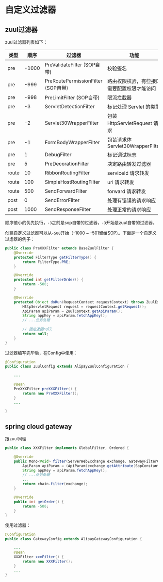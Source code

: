 # 自定义过滤器

## zuul过滤器

zuul过滤器列表如下：

| 类型 | 顺序 | 过滤器               | 功能                       |
| ----- | ---- | ----------------------- | ---------------------------- |
| pre   | -1000   | PreValidateFilter (SOP自带)  | 校验签名 |
| pre   | -999   | PreRoutePermissionFilter (SOP自带)  | 路由权限校验，有些接口需要配置权限才能访问 |
| pre   | -998   | PreLimitFilter (SOP自带)  | 限流拦截器 |
| pre   | -3   | ServletDetectionFilter  | 标记处理 Servlet 的类型 |
| pre   | -2   | Servlet30WrapperFilter  | 包装 HttpServletRequest 请求 |
| pre   | -1   | FormBodyWrapperFilter   | 包装请求体       Servlet30WrapperFilter       |
| pre | 1    | DebugFilter             | 标记调试标志           |
| pre | 5    | PreDecorationFilter     | 决定路由转发过滤器 |
| route | 10   | RibbonRoutingFilter     | serviceId 请求转发       |
| route | 100  | SimpleHostRoutingFilter | url 请求转发             |
| route | 500  | SendForwardFilter       | forward 请求转发         |
| post  | 0    | SendErrorFilter         | 处理有错误的请求响应 |
| post  | 1000 | SendResponseFilter      | 处理正常的请求响应  |

顺序值小的优先执行，`-3`之前是sop自带的过滤器，`-3`开始是zuul自带的过滤器。

创建自定义过滤器可以从`-500`开始（-1000 ~ -501留给SOP）。下面是一个自定义过虑器的例子：

```java
public class PreXXXFilter extends BaseZuulFilter {
    @Override
    protected FilterType getFilterType() {
        return FilterType.PRE;
    }

    @Override
    protected int getFilterOrder() {
        return -500;
    }

    @Override
    protected Object doRun(RequestContext requestContext) throws ZuulException {
        HttpServletRequest request = requestContext.getRequest();
        ApiParam apiParam = ZuulContext.getApiParam();
        String appKey = apiParam.fetchAppKey();
        // ...业务处理
        
        // 固定返回null
        return null;
    }
}
```

过滤器编写完毕后，在Config中使用：

```java
@Configuration
public class ZuulConfig extends AlipayZuulConfiguration {

    ...
    
    @Bean
    PreXXXFilter preXXXFilter() {
        return new PreXXXFilter();
    }
    ...

}
```

## spring cloud gateway

跟zuul同理

```java
public class XXXFilter implements GlobalFilter, Ordered {

    @Override
    public Mono<Void> filter(ServerWebExchange exchange, GatewayFilterChain chain) {
        ApiParam apiParam = (ApiParam)exchange.getAttribute(SopConstants.CACHE_API_PARAM);
        String appKey = apiParam.fetchAppKey();
        // ...业务处理
        ...
        return chain.filter(exchange);
    }

    @Override
    public int getOrder() {
        return -500;
    }
}
```

使用过滤器：

```java
@Configuration
public class GatewayConfig extends AlipayGatewayConfiguration {

    ...
    @Bean
    XXXFilter xxxFilter() {
        return new XXXFilter();
    }
    ...
}
```